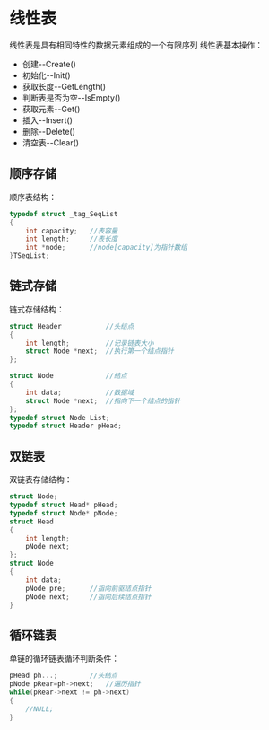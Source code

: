 # 线性表
线性表是具有相同特性的数据元素组成的一个有限序列
线性表基本操作：
* 创建--Create()
* 初始化--Init()
* 获取长度--GetLength()
* 判断表是否为空--IsEmpty()
* 获取元素--Get()
* 插入--Insert()
* 删除--Delete()
* 清空表--Clear()


## 顺序存储
顺序表结构：
```c
typedef struct _tag_SeqList
{
    int capacity;   //表容量
    int length;     //表长度
    int *node;      //node[capacity]为指针数组
}TSeqList;
```
## 链式存储
链式存储结构：
```c
struct Header           //头结点
{
    int length;         //记录链表大小
    struct Node *next;  //执行第一个结点指针
};
```
```c
struct Node             //结点
{
    int data;           //数据域
    struct Node *next;  //指向下一个结点的指针
};
typedef struct Node List;
typedef struct Header pHead;
```
## 双链表
双链表存储结构：
```c
struct Node;
typedef struct Head* pHead;
typedef struct Node* pNode;
struct Head
{
    int length;
    pNode next;
};
struct Node
{
    int data;
    pNode pre;      //指向前驱结点指针
    pNode next;     //指向后续结点指针
}
```
## 循环链表
单链的循环链表循环判断条件：
```c
pHead ph...;        //头结点
pNode pRear=ph->next;   //遍历指针
while(pRear->next != ph->next)
{
    //NULL;
}
```